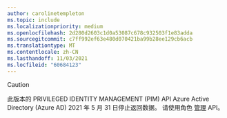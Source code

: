 ```yaml
---
author: carolinetempleton
ms.topic: include
ms.localizationpriority: medium
ms.openlocfilehash: 2d280d2603c1d0a53087c678c932503f1e83adda
ms.sourcegitcommit: c7ff992ef63e480d070421ba99b28ee129cb6acb
ms.translationtype: MT
ms.contentlocale: zh-CN
ms.lasthandoff: 11/03/2021
ms.locfileid: "60684123"
---
```

<!-- markdownlint-disable MD041-->

>[!CAUTION]
>此版本的 PRIVILEGED IDENTITY MANAGEMENT (PIM) API Azure Active Directory (Azure AD) 2021 年 5 月 31 日停止返回数据。 请使用角色 [管理](/graph/api/resources/rolemanagement?view=graph-rest-beta&preserve-view=true) API。
